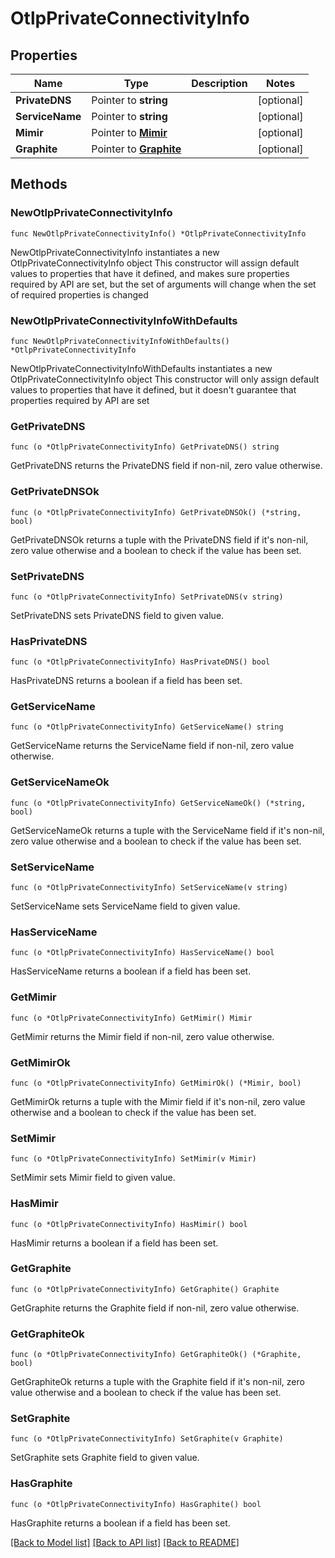 # OtlpPrivateConnectivityInfo

## Properties

Name | Type | Description | Notes
------------ | ------------- | ------------- | -------------
**PrivateDNS** | Pointer to **string** |  | [optional] 
**ServiceName** | Pointer to **string** |  | [optional] 
**Mimir** | Pointer to [**Mimir**](Mimir.md) |  | [optional] 
**Graphite** | Pointer to [**Graphite**](Graphite.md) |  | [optional] 

## Methods

### NewOtlpPrivateConnectivityInfo

`func NewOtlpPrivateConnectivityInfo() *OtlpPrivateConnectivityInfo`

NewOtlpPrivateConnectivityInfo instantiates a new OtlpPrivateConnectivityInfo object
This constructor will assign default values to properties that have it defined,
and makes sure properties required by API are set, but the set of arguments
will change when the set of required properties is changed

### NewOtlpPrivateConnectivityInfoWithDefaults

`func NewOtlpPrivateConnectivityInfoWithDefaults() *OtlpPrivateConnectivityInfo`

NewOtlpPrivateConnectivityInfoWithDefaults instantiates a new OtlpPrivateConnectivityInfo object
This constructor will only assign default values to properties that have it defined,
but it doesn't guarantee that properties required by API are set

### GetPrivateDNS

`func (o *OtlpPrivateConnectivityInfo) GetPrivateDNS() string`

GetPrivateDNS returns the PrivateDNS field if non-nil, zero value otherwise.

### GetPrivateDNSOk

`func (o *OtlpPrivateConnectivityInfo) GetPrivateDNSOk() (*string, bool)`

GetPrivateDNSOk returns a tuple with the PrivateDNS field if it's non-nil, zero value otherwise
and a boolean to check if the value has been set.

### SetPrivateDNS

`func (o *OtlpPrivateConnectivityInfo) SetPrivateDNS(v string)`

SetPrivateDNS sets PrivateDNS field to given value.

### HasPrivateDNS

`func (o *OtlpPrivateConnectivityInfo) HasPrivateDNS() bool`

HasPrivateDNS returns a boolean if a field has been set.

### GetServiceName

`func (o *OtlpPrivateConnectivityInfo) GetServiceName() string`

GetServiceName returns the ServiceName field if non-nil, zero value otherwise.

### GetServiceNameOk

`func (o *OtlpPrivateConnectivityInfo) GetServiceNameOk() (*string, bool)`

GetServiceNameOk returns a tuple with the ServiceName field if it's non-nil, zero value otherwise
and a boolean to check if the value has been set.

### SetServiceName

`func (o *OtlpPrivateConnectivityInfo) SetServiceName(v string)`

SetServiceName sets ServiceName field to given value.

### HasServiceName

`func (o *OtlpPrivateConnectivityInfo) HasServiceName() bool`

HasServiceName returns a boolean if a field has been set.

### GetMimir

`func (o *OtlpPrivateConnectivityInfo) GetMimir() Mimir`

GetMimir returns the Mimir field if non-nil, zero value otherwise.

### GetMimirOk

`func (o *OtlpPrivateConnectivityInfo) GetMimirOk() (*Mimir, bool)`

GetMimirOk returns a tuple with the Mimir field if it's non-nil, zero value otherwise
and a boolean to check if the value has been set.

### SetMimir

`func (o *OtlpPrivateConnectivityInfo) SetMimir(v Mimir)`

SetMimir sets Mimir field to given value.

### HasMimir

`func (o *OtlpPrivateConnectivityInfo) HasMimir() bool`

HasMimir returns a boolean if a field has been set.

### GetGraphite

`func (o *OtlpPrivateConnectivityInfo) GetGraphite() Graphite`

GetGraphite returns the Graphite field if non-nil, zero value otherwise.

### GetGraphiteOk

`func (o *OtlpPrivateConnectivityInfo) GetGraphiteOk() (*Graphite, bool)`

GetGraphiteOk returns a tuple with the Graphite field if it's non-nil, zero value otherwise
and a boolean to check if the value has been set.

### SetGraphite

`func (o *OtlpPrivateConnectivityInfo) SetGraphite(v Graphite)`

SetGraphite sets Graphite field to given value.

### HasGraphite

`func (o *OtlpPrivateConnectivityInfo) HasGraphite() bool`

HasGraphite returns a boolean if a field has been set.


[[Back to Model list]](../README.md#documentation-for-models) [[Back to API list]](../README.md#documentation-for-api-endpoints) [[Back to README]](../README.md)


